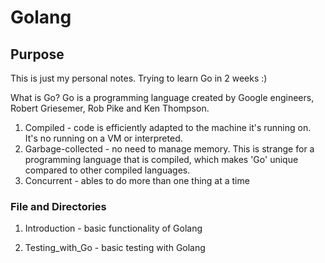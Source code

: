 # Golang

## Purpose
This is just my personal notes. Trying to learn Go in 2 weeks :)

What is Go?
Go is a programming language created by Google engineers, Robert Griesemer, Rob Pike and Ken Thompson.

1. Compiled - code is efficiently adapted to the machine it's running on. It's no running on a VM or interpreted.
2. Garbage-collected - no need to manage memory. This is strange for a programming language that is compiled, which makes 'Go' unique compared to other compiled languages.
3. Concurrent - ables to do more than one thing at a time

### File and Directories
1. Introduction - basic functionality of Golang

2. Testing_with_Go - basic testing with Golang
